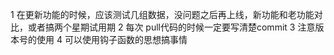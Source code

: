 1 在更新功能的时候，应该测试几组数据，没问题之后再上线，新功能和老功能对比，或者搞两个星期试用期
2 每次 pull代码的时候一定要写清楚commit 
3 注意版本号的使用
4 可以使用钩子函数的思想搞事情